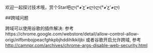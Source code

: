 欢迎一起探讨技术哦，赏个Star吧ლ(°◕‵ƹ′◕ლ)ლ(°◕‵ƹ′◕ლ)





##跨域问题

跨域可以使用谷歌的插件解决:
参考https://chrome.google.com/webstore/detail/allow-control-allow-origi/nlfbmbojpeacfghkpbjhddihlkkiljbi
或者谷歌开启允许跨域,
参考 http://camnpr.com/archives/chrome-args-disable-web-security.html
